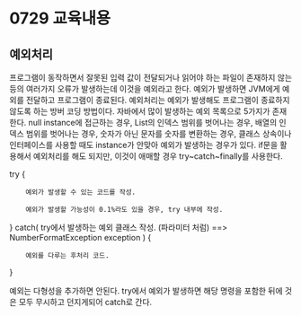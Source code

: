 # 0729 교육내용
## 예외처리
 프로그램이 동작하면서 잘못된 입력 값이 전달되거나 읽어야 하는 파일이 존재하지 않는 등의 여러가지 오류가 발생하는데 이것을 예외라고 한다.
 예외가 발생하면 JVM에게 예외를 전달하고 프로그램이 종료된다. 예외처리는 예외가 발생해도 프로그램이 종료하지 않도록 하는 방버 코딩 방법이다.
 자바에서 많이 발생하는 예외 목록으로 5가지가 존재한다. null instance에 접근하는 경우, List의 인덱스 범위를 벗어나는 경우, 배열의 인덱스 범위를 벗어나는 경우,
  숫자가 아닌 문자를 숫자를 변환하는 경우, 클래스 상속이나 인터페이스를 사용할 때도 instance가 안맞아 예외가 발생하는 경우가 있다.
  if문을 활용해서 예외처리를 해도 되지만, 이것이 애매할 경우 try~catch~finally를 사용한다.

  try { 
  
        예외가 발생할 수 있는 코드를 작성.

        예외가 발생할 가능성이 0.1%라도 있을 경우, try 내부에 작성.
  
  } catch( try에서 발생하는 예외 클래스 작성. (파라미터 처럼) ==> NumberFormatException exception ) {

        예외를 다루는 후처리 코드.

  }

  예외는 다형성을 추가하면 안된다. try에서 예외가 발생하면 해당 명령을 포함한 뒤에 것은 모두 무시하고 던지게되어 catch로 간다.
